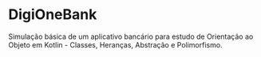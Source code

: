 # DigiOneBank
Simulação básica de um aplicativo bancário para estudo de Orientação ao Objeto em Kotlin - Classes, Heranças, Abstração e Polimorfismo.
